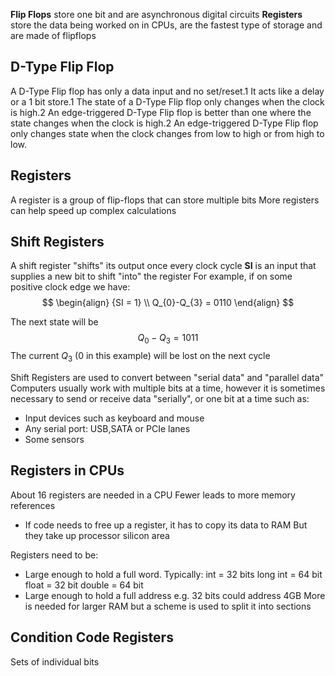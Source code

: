 **Flip Flops** store one bit and are asynchronous digital circuits
**Registers** store the data being worked on in CPUs, are the fastest type of storage and are made of flipflops

## D-Type Flip Flop
A D-Type Flip flop has only a data input and no set/reset.1 It acts like a delay or a 1 bit store.1 The state of a D-Type Flip flop only changes when the clock is high.2 An edge-triggered D-Type Flip flop is better than one where the state changes when the clock is high.2 An edge-triggered D-Type Flip flop only changes state when the clock changes from low to high or from high to low. 

## Registers
A register is a group of flip-flops that can store multiple bits
More registers can help speed up complex calculations
## Shift Registers
A shift register "shifts" its output once every clock cycle
**SI** is an input that supplies a new bit to shift "into" the register
For example, if on some positive clock edge we have:
$$
\begin{align}
{SI = 1} \\
Q_{0}-Q_{3} = 0110
\end{align}
$$

The next state will be
$$
Q_{0}-Q_{3} = 1011
$$
The current $Q_{3}$ ($0$ in this example) will be lost on the next cycle

Shift Registers are used to convert between "serial data" and "parallel data"
Computers usually work with multiple bits at a time, however it is sometimes necessary to send or receive data "serially", or one bit at a time such as:
- Input devices such as keyboard and mouse
- Any serial port: USB,SATA or PCIe lanes
- Some sensors

## Registers in CPUs
About 16 registers are needed in a CPU
Fewer leads to more memory references
- If code needs to free up a register, it has to copy its data to RAM
But they take up processor silicon area

Registers need to be: 
- Large enough to hold a full word. Typically:
	int = 32 bits
	long int = 64 bit
	float = 32 bit
	double = 64 bit
- Large enough to hold a full address
	e.g. 32 bits could address 4GB
	More is needed for larger RAM but a scheme is used to split it into sections

## Condition Code Registers
Sets of individual bits